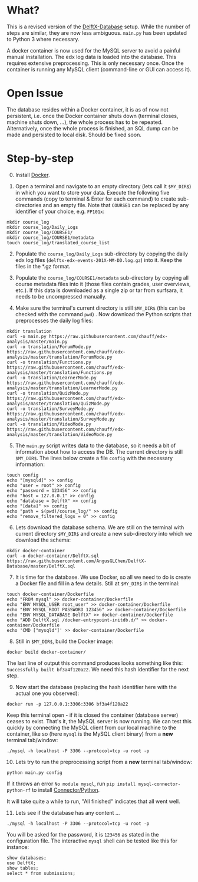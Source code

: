 # What?

This is a revised version of the [DelftX-Database](https://github.com/AngusGLChen/DelftX-Database) setup. While the number of steps are similar, they are now less ambiguous. `main.py` has been updated to Python 3 where necessary.

A docker container is now used for the MySQL server to avoid a painful manual installation. The edx log data is loaded into the database. This requires extensive preprocessing. This is only necessary once. Once the container is running any MySQL client (command-line or GUI can access it). 

# Open Issue

The database resides within a Docker container, it is as of now not persistent, i.e. once the Docker container shuts down (terminal closes, machine shuts down, ...), the whole process has to be repeated. Alternatively, once the whole process is finished, an SQL dump can be made and persisted to local disk.
Should be fixed soon.


# Step-by-step
0. Install [Docker](https://www.docker.com/).

1. Open a terminal and navigate to an empty directory (lets call it `$MY_DIR$`) in which you want to store your data. Execute the following five commands (copy to terminal & Enter for each command) to create sub-directories and an empty file. Note that `COURSE1` can be replaced by any identifier of your choice, e.g. `FP101x`:
```shell
mkdir course_log
mkdir course_log/Daily_Logs
mkdir course_log/COURSE1/
mkdir course_log/COURSE1/metadata
touch course_log/translated_course_list
```

2. Populate the `course_log/Daily_Logs` sub-directory by copying the daily edx log files (`delftx-edx-events-201X-MM-DD.log.gz`) into it. Keep the files in the \*.gz format.

3. Populate the `course_log/COURSE1/metadata` sub-directory by copying all course metadata files into it (those files contain grades, user overviews, etc.). If this data is downloaded as a single zip or tar from surfsara, it needs to be uncompressed manually. 

4. Make sure the terminal's current directory is still `$MY_DIR$` (this can be checked with the command `pwd`) . Now download the Python scripts that preprocesses the daily log files:
```
mkdir translation
curl -o main.py https://raw.githubusercontent.com/chauff/edx-analysis/master/main.py
curl -o translation/ForumMode.py https://raw.githubusercontent.com/chauff/edx-analysis/master/translation/ForumMode.py
curl -o translation/Functions.py https://raw.githubusercontent.com/chauff/edx-analysis/master/translation/Functions.py
curl -o translation/LearnerMode.py https://raw.githubusercontent.com/chauff/edx-analysis/master/translation/LearnerMode.py
curl -o translation/QuizMode.py https://raw.githubusercontent.com/chauff/edx-analysis/master/translation/QuizMode.py
curl -o translation/SurveyMode.py https://raw.githubusercontent.com/chauff/edx-analysis/master/translation/SurveyMode.py
curl -o translation/VideoMode.py https://raw.githubusercontent.com/chauff/edx-analysis/master/translation/VideoMode.py
```

5. The `main.py` script writes data to the database, so it needs a bit of information about how to access the DB. The current directory is still `$MY_DIR$`. The lines below create a file `config` with the necessary information:
```
touch config
echo "[mysqld]" >> config
echo "user = root" >> config
echo "password = 123456" >> config
echo "host = 127.0.0.1" >> config
echo "database = DelftX" >> config
echo "[data]" >> config
echo "path = $(pwd)/course_log/" >> config
echo "remove_filtered_logs = 0" >> config
```

6. Lets download the database schema. We are still on the terminal with current directory `$MY_DIR$` and create a new sub-directory into which we download the schema:
```
mkdir docker-container
curl -o docker-container/DelftX.sql https://raw.githubusercontent.com/AngusGLChen/DelftX-Database/master/DelftX.sql
```

7. It is time for the database. We use Docker, so all we need to do is create a Docker file and fill in a few details. Still at `$MY_DIR$` in the terminal:
```
touch docker-container/Dockerfile
echo "FROM mysql" >> docker-container/Dockerfile
echo "ENV MYSQL_USER root_user" >> docker-container/Dockerfile 
echo "ENV MYSQL_ROOT_PASSWORD 123456" >> docker-container/Dockerfile
echo "ENV MYSQL_DATABASE DelftX" >> docker-container/Dockerfile
echo "ADD DelftX.sql /docker-entrypoint-initdb.d/" >> docker-container/Dockerfile
echo 'CMD ["mysqld"]' >> docker-container/Dockerfile
```

8. Still in `$MY_DIR$`, build the Docker image:
```
docker build docker-container/
```
The last line of output this command produces looks something like this: `Successfully built bf3a4f120a22`. We need this hash identifier for the next step.

9. Now start the database (replacing the hash identifier here with the actual one you observed):
```
docker run -p 127.0.0.1:3306:3306 bf3a4f120a22
```
Keep this terminal open - if it is closed the container (database server) ceases to exist. That's it, the MySQL server is now running. We can test this quickly by connecting the MySQL client from our local machine to the container, like so (here `mysql` is the MySQL client binary) from a **new** terminal tab/window:
```
./mysql -h localhost -P 3306 --protocol=tcp -u root -p
```

10. Lets try to run the preprocessing script from a **new** terminal tab/window:
```
python main.py config
```
If it throws an error `No module mysql`, run `pip install mysql-connector-python-rf` to install [Connector/Python](https://dev.mysql.com/doc/connector-python/en/connector-python-installation.html). 

It will take quite a while to run, "All finished" indicates that all went well.

11. Lets see if the database has any content ...
```
./mysql -h localhost -P 3306 --protocol=tcp -u root -p
```
You will be asked for the password, it is `123456` as stated in the configuration file. The interactive `mysql` shell can be tested like this for instance:
```
show databases;
use DelftX;
show tables;
select * from submissions;
```


